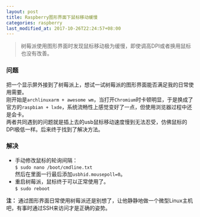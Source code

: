```yaml
---
layout: post
title: Raspberry图形界面下鼠标移动缓慢
categories: raspberry
last_modified_at: 2017-10-26T22:24:57+08:00
---
```


> 树莓派使用图形界面时发现鼠标移动极为缓慢，即使调高DPI或者换用鼠标也没有改善。

<!-- more -->

### 问题  
把一个显示屏外接到了树莓派上，想试一试树莓派的图形界面能否满足我的日常使用需要。  
刚开始是`archlinuxarm + awesome wm`，当打开`Chromium`时卡顿明显，于是换成了官方的`raspbian + lxde`，系统流畅性上感觉变好了一点，但使用浏览器过程中还是会卡。  
两者共同遇到的问题就是插上去的usb鼠标移动速度慢到无法忍受，仿佛鼠标的DPI极低一样。后来终于找到了解决方法。

### 解决
* 手动修改鼠标的轮询间隔：  
  `$ sudo nano /boot/cmdline.txt`  
  然后在里面一行最后添加`usbhid.mousepoll=0`。  
* 重启树莓派，鼠标终于可以正常使用了。  
  `$ sudo reboot`

__注：__ 通过图形界面日常使用树莓派还是别想了，让他静静地做一个微型Linux主机吧，有事时通过SSH来访问才是正确的姿势。
